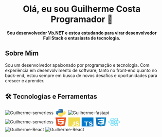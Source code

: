 <div align="center">
  <h1>Olá, eu sou Guilherme Costa Programador 👋</h1>
  <p><strong>Sou desenvolvedor Vb.NET e estou estudando para virar desenvolvedor Full Stack e entusiasta de tecnologia.</strong></p>
</div>

<div>
  <h2>Sobre Mim</h2>
  <p>
    Sou um desenvolvedor apaixonado por programação e tecnologia. Com experiência em desenvolvimento de software, tanto no front-end quanto no back-end, estou sempre em busca de novos desafios e oportunidades para crescer e aprender.
  </p>
</div>

<div style="display: inline_block">
  <h2>🛠️ Tecnologias e Ferramentas</h2>
  <img align="center" alt="Guilherme-serverless" height="30" width="40" src="https://cdn.jsdelivr.net/gh/devicons/devicon@latest/icons/visualbasic/visualbasic-original.svg">
  <img align="center" alt="Guilherme-Python" height="30" width="40" src="https://raw.githubusercontent.com/devicons/devicon/master/icons/python/python-original.svg">
  <img align="center" alt="Guilherme-fastapi" height="30" width="40" src="https://cdn.jsdelivr.net/gh/devicons/devicon@latest/icons/fastapi/fastapi-original.svg">
  <img align="center" alt="Guilherme-serverless" height="30" width="30" src="https://www.vectorlogo.zone/logos/serverless/serverless-icon.svg">
  <img align="center" alt="Guilherme-HTML" height="30" width="40" src="https://raw.githubusercontent.com/devicons/devicon/master/icons/html5/html5-original.svg">
  <img align="center" alt="Guilherme-Js" height="30" width="40" src="https://raw.githubusercontent.com/devicons/devicon/master/icons/javascript/javascript-plain.svg">
  <img align="center" alt="Guilherme-Ts" height="30" width="40" src="https://raw.githubusercontent.com/devicons/devicon/master/icons/typescript/typescript-plain.svg">
  <img align="center" alt="Guilherme-CSS" height="30" width="40" src="https://raw.githubusercontent.com/devicons/devicon/master/icons/css3/css3-original.svg">
  <img align="center" alt="Guilherme-React" height="30" width="40" src="https://raw.githubusercontent.com/devicons/devicon/master/icons/react/react-original.svg">
  <img align="center" alt="Guilherme-React" height="60" width="40" src="https://cdn.jsdelivr.net/gh/devicons/devicon@latest/icons/microsoftsqlserver/microsoftsqlserver-plain-wordmark.svg">
  <img align="center" alt="Guilherme-React" height="30" width="40" src="https://cdn.jsdelivr.net/gh/devicons/devicon@latest/icons/mysql/mysql-original-wordmark.svg">  
</div>
